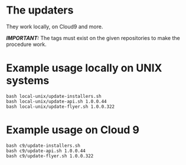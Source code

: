 # The updaters

They work locally, on Cloud9 and more.

***IMPORTANT:*** The tags must exist on the given repositories to make the procedure work.

# Example usage locally on UNIX systems

```
bash local-unix/update-installers.sh
bash local-unix/update-api.sh 1.0.0.44
bash local-unix/update-flyer.sh 1.0.0.322
```

# Example usage on Cloud 9

```
bash c9/update-installers.sh
bash c9/update-api.sh 1.0.0.44
bash c9/update-flyer.sh 1.0.0.322
```
